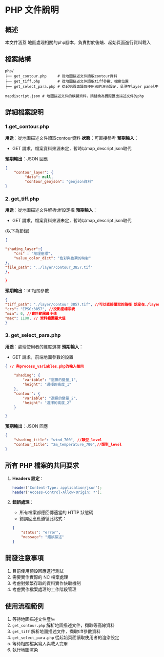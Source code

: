 # PHP 文件說明

## 概述
本文件涵蓋 地圖處理相關的php腳本，負責對於後端、起始頁面進行資料載入

## 檔案結構
```
php/
├── get_contour.php     # 從地圖描述文件讀取contour資料
├── get_tiff.php        # 從地圖描述文件讀取tiff參數、檔案位置
├── get_select_para.php # 從起始頁面讀取使用者的渲染設定，呈現在layer panel中 

mapdiscript.json # 地圖描述文件的模擬資料，請替換為實際匯出描述文件的php
```

## 詳細檔案說明

### 1.get_contour.php
**用途**：從地圖描述文件讀取contour資料
**狀態**：可直接參考
**預期輸入**：
- GET 請求，檔案資料來源未定，暫時以map_descript.json取代

**預期輸出**：JSON 回應
```json
{
    "contour_layer": { 
         "data": null,
         "contour_geojson": "geojson資料"
}
```

### 2. get_tiff.php
**用途**：從地圖描述文件解析tiff設定檔
**預期輸入**：
- GET 請求，檔案資料來源未定，暫時以map_descript.json取代

(以下為節錄)

```json 
{

"shading_layer":{
    "crs" : "地理座標",
    "value_color_dict": "色彩與色票的映射"
},
"file_path": "../layer/contour_3857.tif"
},

}
```

**預期輸出**：tiff相關參數
```json
{
"tiff_path": "./layer/contour_3857.tif", //可以直接讀取的路徑 規定在./layer/檔名.tiff
"crs": "EPSG:3857", //投影座標系統
"min": 0, //資料範圍最小值
"max": 1100, // 資料範圍最大值
} 

```

### 3. get_select_para.php
**用途**：處理使用者的維度選擇
**預期輸入**：
- GET 請求，前端地圖參數的設置
```json
{ // 與process_variables.php的輸入相同
  
    "shading": {
        "variable": "選擇的變量_1",
        "height": "選擇的高度_1"
    },
    "contour": {
        "variable": "選擇的變量_2",
        "height": "選擇的高度_2"
    }

}
```

**預期輸出**：JSON 回應
```json
{
    "shading_title": "wind_700", //類型_level
    "contour_title": "2m_temperature_700",//類型_level
}
```

## 所有 PHP 檔案的共同要求

1. **Headers 設定**：
   ```php
   header('Content-Type: application/json');
   header('Access-Control-Allow-Origin: *');
   ```

2. **錯誤處理**：
   - 所有檔案都應回傳適當的 HTTP 狀態碼
   - 錯誤回應應遵循此格式：
   ```json
   {
       "status": "error",
       "message": "錯誤描述"
   }
   ```

## 開發注意事項
1. 目前使用預設回應進行測試
2. 需要實作實際的 NC 檔案處理
3. 考慮對頻繁存取的資料實作快取機制
4. 考慮實作檔案處理的工作階段管理

## 使用流程範例
1. 等待地圖描述文件產生
2.  `get_contour.php` 解析地圖描述文件，擷取等高線資料
3.  `get_tiff` 解析地圖描述文件，擷取tiff參數資料
4. `get_select_para.php` 從起始頁面讀取使用者的渲染設定
5.  等待相關檔案寫入與載入完畢
6. 執行地圖渲染

